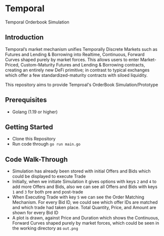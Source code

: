 # Temporal 
Temporal Orderbook Simulation

## Introduction

Temporal’s market mechanism unifies Temporally Discrete Markets such as Futures and
Lending & Borrowing into Realtime, Continuous, Forward Curves shaped purely by market
forces. This allows users to enter Market-Priced, Custom-Maturity Futures and Lending &
Borrowing contracts, creating an entirely new DeFi primitive; in contrast to typical
exchanges which offer a few standardized-maturity contracts with siloed liquidity.

This repository aims to provide Temproal's OrderBook Simulation/Prototype 

## Prerequisites

- Golang (1.19 or higher)

## Getting Started 
- Clone this Repository
- Run code through `go run main.go`

## Code Walk-Through
- Simulation has already been stored with initial Offers and Bids which could be displayed to execute Trade
- Initially, when we initiate Simulation it gives options with keys `2` and `4` to add more Offers and Bids, also we can see all Offers and Bids with keys `1` and `3` for both pre and post-trade
- When Executing Trade with key `5` we can see the Order Matching Mechanism. For every Bid ID, we could see which offer IDs are matched and which trade had taken place. Total Quantity, Price, and Amount are shown for every Bid ID
- A plot is drawn, against Price and Duration which shows the Continuous, Forward Curves shaped purely by market forces, which could be seen in the working directory as `out.png`
